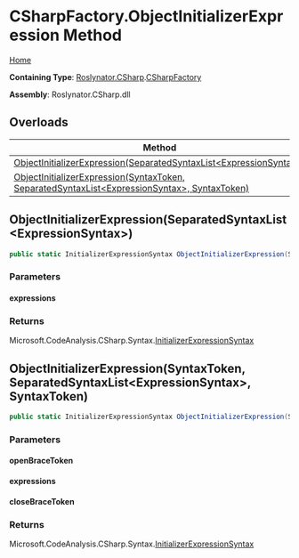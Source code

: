 # CSharpFactory\.ObjectInitializerExpression Method <a name="_Top"></a>

[Home](../../../../README.md)

**Containing Type**: [Roslynator.CSharp](../../README.md#_Top)\.[CSharpFactory](../README.md#_Top)

**Assembly**: Roslynator\.CSharp\.dll

## Overloads

| Method | Summary |
| ------ | ------- |
| [ObjectInitializerExpression(SeparatedSyntaxList\<ExpressionSyntax>)](#Roslynator_CSharp_CSharpFactory_ObjectInitializerExpression_Microsoft_CodeAnalysis_SeparatedSyntaxList_Microsoft_CodeAnalysis_CSharp_Syntax_ExpressionSyntax__) | |
| [ObjectInitializerExpression(SyntaxToken, SeparatedSyntaxList\<ExpressionSyntax>, SyntaxToken)](#Roslynator_CSharp_CSharpFactory_ObjectInitializerExpression_Microsoft_CodeAnalysis_SyntaxToken_Microsoft_CodeAnalysis_SeparatedSyntaxList_Microsoft_CodeAnalysis_CSharp_Syntax_ExpressionSyntax__Microsoft_CodeAnalysis_SyntaxToken_) | |

## ObjectInitializerExpression\(SeparatedSyntaxList\<ExpressionSyntax>\) <a name="Roslynator_CSharp_CSharpFactory_ObjectInitializerExpression_Microsoft_CodeAnalysis_SeparatedSyntaxList_Microsoft_CodeAnalysis_CSharp_Syntax_ExpressionSyntax__"></a>

```csharp
public static InitializerExpressionSyntax ObjectInitializerExpression(SeparatedSyntaxList<ExpressionSyntax> expressions = default(SeparatedSyntaxList<ExpressionSyntax>))
```

### Parameters

#### expressions

### Returns

Microsoft\.CodeAnalysis\.CSharp\.Syntax\.[InitializerExpressionSyntax](https://docs.microsoft.com/en-us/dotnet/api/microsoft.codeanalysis.csharp.syntax.initializerexpressionsyntax)

## ObjectInitializerExpression\(SyntaxToken, SeparatedSyntaxList\<ExpressionSyntax>, SyntaxToken\) <a name="Roslynator_CSharp_CSharpFactory_ObjectInitializerExpression_Microsoft_CodeAnalysis_SyntaxToken_Microsoft_CodeAnalysis_SeparatedSyntaxList_Microsoft_CodeAnalysis_CSharp_Syntax_ExpressionSyntax__Microsoft_CodeAnalysis_SyntaxToken_"></a>

```csharp
public static InitializerExpressionSyntax ObjectInitializerExpression(SyntaxToken openBraceToken, SeparatedSyntaxList<ExpressionSyntax> expressions, SyntaxToken closeBraceToken)
```

### Parameters

#### openBraceToken

#### expressions

#### closeBraceToken

### Returns

Microsoft\.CodeAnalysis\.CSharp\.Syntax\.[InitializerExpressionSyntax](https://docs.microsoft.com/en-us/dotnet/api/microsoft.codeanalysis.csharp.syntax.initializerexpressionsyntax)

